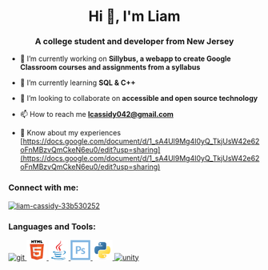 <h1 align="center">Hi 👋, I'm Liam</h1>
<h3 align="center">A college student and developer from New Jersey</h3>

- 🔭 I’m currently working on **Sillybus, a webapp to create Google Classroom courses and assignments from a syllabus**

- 🌱 I’m currently learning **SQL & C++**

- 👯 I’m looking to collaborate on **accessible and open source technology**

- 📫 How to reach me **lcassidy042@gmail.com**

- 📄 Know about my experiences [https://docs.google.com/document/d/1_sA4Ul9Mg4I0yQ_TkjUsW42e62oFnMBzvQmCkeN6eu0/edit?usp=sharing](https://docs.google.com/document/d/1_sA4Ul9Mg4I0yQ_TkjUsW42e62oFnMBzvQmCkeN6eu0/edit?usp=sharing)

<h3 align="left">Connect with me:</h3>
<p align="left">
<a href="https://linkedin.com/in/liam-cassidy-33b530252" target="blank"><img align="center" src="https://raw.githubusercontent.com/rahuldkjain/github-profile-readme-generator/master/src/images/icons/Social/linked-in-alt.svg" alt="liam-cassidy-33b530252" height="30" width="40" /></a>
</p>

<h3 align="left">Languages and Tools:</h3>
<p align="left"> <a href="https://git-scm.com/" target="_blank" rel="noreferrer"> <img src="https://www.vectorlogo.zone/logos/git-scm/git-scm-icon.svg" alt="git" width="40" height="40"/> </a> <a href="https://www.w3.org/html/" target="_blank" rel="noreferrer"> <img src="https://raw.githubusercontent.com/devicons/devicon/master/icons/html5/html5-original-wordmark.svg" alt="html5" width="40" height="40"/> </a> <a href="https://www.java.com" target="_blank" rel="noreferrer"> <img src="https://raw.githubusercontent.com/devicons/devicon/master/icons/java/java-original.svg" alt="java" width="40" height="40"/> </a> <a href="https://www.photoshop.com/en" target="_blank" rel="noreferrer"> <img src="https://raw.githubusercontent.com/devicons/devicon/master/icons/photoshop/photoshop-line.svg" alt="photoshop" width="40" height="40"/> </a> <a href="https://www.python.org" target="_blank" rel="noreferrer"> <img src="https://raw.githubusercontent.com/devicons/devicon/master/icons/python/python-original.svg" alt="python" width="40" height="40"/> </a> <a href="https://unity.com/" target="_blank" rel="noreferrer"> <img src="https://www.vectorlogo.zone/logos/unity3d/unity3d-icon.svg" alt="unity" width="40" height="40"/> </a> </p>

